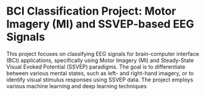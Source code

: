 # BCI Classification Project: Motor Imagery (MI) and SSVEP-based EEG Signals
This project focuses on classifying EEG signals for brain-computer interface (BCI) applications, specifically using Motor Imagery (MI) and Steady-State Visual Evoked Potential (SSVEP) paradigms.
The goal is to differentiate between various mental states, such as left- and right-hand imagery, or to identify visual stimulus responses using SSVEP data. The project employs various machine learning
and deep learning techniques
